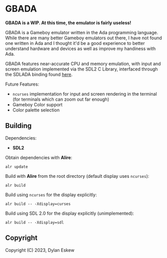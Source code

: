 # GBADA

**GBADA is a WIP. At this time, the emulator is fairly useless!**

GBADA is a Gameboy emulator written in the Ada programming language. While
there are many better Gameboy emulators out there, I have not found one written
in Ada and I thought it'd be a good experience to better understand hardware
and devices as well as improve my handiness with Ada.

GBADA features near-accurate CPU and memory emulation, with input and screen
emulation implemented via the SDL2 C Library, interfaced through the SDLADA
binding found [here](https://github.com/Lucretia/sdlada).

Future Features:
- `ncurses` implementation for input and screen rendering in the terminal (for
  terminals which can zoom out far enough)
- Gameboy Color support
- Color palette selection

## Building

Dependencies:
- **SDL2**

Obtain dependencies with **Alire**:
```
alr update
```

Build with **Alire** from the root directory (default display uses `ncurses`):
```
alr build
```

Build using `ncurses` for the display explicitly:
```
alr build -- -Xdisplay=curses
```

Build using SDL 2.0 for the display explicitly (unimplemented):
```
alr build -- -Xdisplay=sdl
```

## Copyright
Copyright (C) 2023, Dylan Eskew
